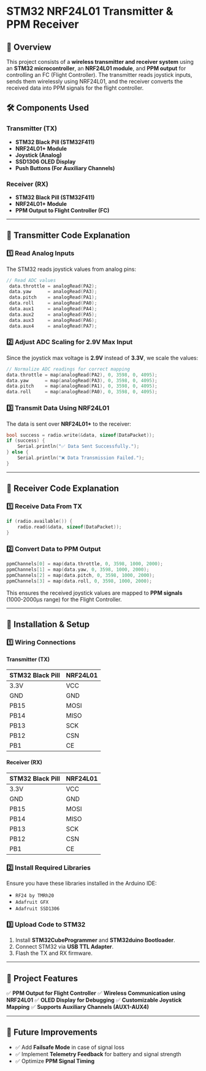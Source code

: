 # STM32 NRF24L01 Transmitter & PPM Receiver

## 📌 Overview
This project consists of a **wireless transmitter and receiver system** using an **STM32 microcontroller**, an **NRF24L01 module**, and **PPM output** for controlling an FC (Flight Controller). The transmitter reads joystick inputs, sends them wirelessly using NRF24L01, and the receiver converts the received data into PPM signals for the flight controller.

## 🛠 Components Used
### **Transmitter (TX)**
- **STM32 Black Pill (STM32F411)**
- **NRF24L01+ Module**
- **Joystick (Analog)**
- **SSD1306 OLED Display**
- **Push Buttons (For Auxiliary Channels)**

### **Receiver (RX)**
- **STM32 Black Pill (STM32F411)**
- **NRF24L01+ Module**
- **PPM Output to Flight Controller (FC)**

---
## 🔧 **Transmitter Code Explanation**
### **1️⃣ Read Analog Inputs**
The STM32 reads joystick values from analog pins:
```cpp
// Read ADC values
 data.throttle = analogRead(PA2);
 data.yaw      = analogRead(PA3);
 data.pitch    = analogRead(PA1);
 data.roll     = analogRead(PA0);
 data.aux1     = analogRead(PA4);
 data.aux2     = analogRead(PA5);
 data.aux3     = analogRead(PA6);
 data.aux4     = analogRead(PA7);
```

### **2️⃣ Adjust ADC Scaling for 2.9V Max Input**
Since the joystick max voltage is **2.9V** instead of **3.3V**, we scale the values:
```cpp
// Normalize ADC readings for correct mapping
data.throttle = map(analogRead(PA2), 0, 3598, 0, 4095);
data.yaw      = map(analogRead(PA3), 0, 3598, 0, 4095);
data.pitch    = map(analogRead(PA1), 0, 3598, 0, 4095);
data.roll     = map(analogRead(PA0), 0, 3598, 0, 4095);
```

### **3️⃣ Transmit Data Using NRF24L01**
The data is sent over **NRF24L01+** to the receiver:
```cpp
bool success = radio.write(&data, sizeof(DataPacket));
if (success) {
    Serial.println("✅ Data Sent Successfully.");
} else {
    Serial.println("❌ Data Transmission Failed.");
}
```

---
## 🔧 **Receiver Code Explanation**
### **1️⃣ Receive Data From TX**
```cpp
if (radio.available()) {
    radio.read(&data, sizeof(DataPacket));
}
```

### **2️⃣ Convert Data to PPM Output**
```cpp
ppmChannels[0] = map(data.throttle, 0, 3598, 1000, 2000);
ppmChannels[1] = map(data.yaw, 0, 3598, 1000, 2000);
ppmChannels[2] = map(data.pitch, 0, 3598, 1000, 2000);
ppmChannels[3] = map(data.roll, 0, 3598, 1000, 2000);
```
This ensures the received joystick values are mapped to **PPM signals** (1000-2000μs range) for the Flight Controller.

---
## 📌 **Installation & Setup**
### **1️⃣ Wiring Connections**
#### **Transmitter (TX)**
| STM32 Black Pill | NRF24L01 |
|------------------|----------|
| 3.3V            | VCC      |
| GND             | GND      |
| PB15            | MOSI     |
| PB14            | MISO     |
| PB13            | SCK      |
| PB12            | CSN      |
| PB1             | CE       |

#### **Receiver (RX)**
| STM32 Black Pill | NRF24L01 |
|------------------|----------|
| 3.3V            | VCC      |
| GND             | GND      |
| PB15            | MOSI     |
| PB14            | MISO     |
| PB13            | SCK      |
| PB12            | CSN      |
| PB1             | CE       |

### **2️⃣ Install Required Libraries**
Ensure you have these libraries installed in the Arduino IDE:
- `RF24 by TMRh20`
- `Adafruit GFX`
- `Adafruit SSD1306`

### **3️⃣ Upload Code to STM32**
1. Install **STM32CubeProgrammer** and **STM32duino Bootloader**.
2. Connect STM32 via **USB TTL Adapter**.
3. Flash the TX and RX firmware.

---
## 🎯 **Project Features**
✅ **PPM Output for Flight Controller**
✅ **Wireless Communication using NRF24L01**
✅ **OLED Display for Debugging**
✅ **Customizable Joystick Mapping**
✅ **Supports Auxiliary Channels (AUX1-AUX4)**

---
## 📌 **Future Improvements**
- ✅ Add **Failsafe Mode** in case of signal loss
- ✅ Implement **Telemetry Feedback** for battery and signal strength
- ✅ Optimize **PPM Signal Timing**


